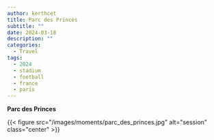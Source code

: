 ```yaml
---
author: kerthcet
title: Parc des Princes
subtitle: ""
date: 2024-03-18
description: ""
categories:
  - Travel
tags:
  - 2024
  - stadium
  - football
  - france
  - paris
---
```


**Parc des Princes**

{{< figure src="/images/moments/parc_des_princes.jpg" alt="session" class="center" >}}
